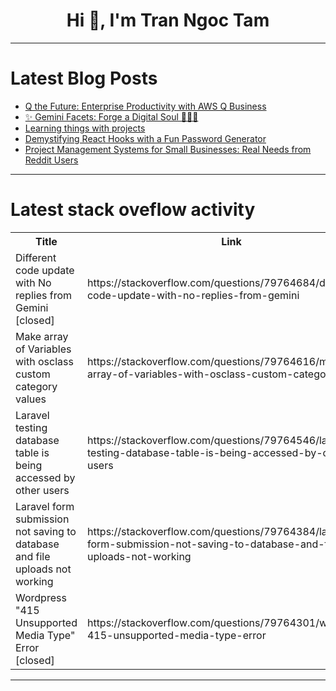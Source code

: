<h1 align="center">Hi 👋, I'm Tran Ngoc Tam</h1>

---

# Latest Blog Posts 
<!-- BLOG-POST-LIST:START -->
- [Q the Future: Enterprise Productivity with AWS Q Business](https://dev.to/aws-builders/q-the-future-enterprise-productivity-with-aws-q-business-5fn)
- [✨ Gemini Facets: Forge a Digital Soul 🤖💬🎨](https://dev.to/auraforgehq/gemini-facets-forge-a-digital-soul-1o1o)
- [Learning things with projects](https://dev.to/yuktisays/learning-things-with-projects-37ih)
- [Demystifying React Hooks with a Fun Password Generator](https://dev.to/yuktisays/demystifying-react-hooks-with-a-fun-password-generator-500g)
- [Project Management Systems for Small Businesses: Real Needs from Reddit Users](https://dev.to/nocobase/project-management-systems-for-small-businesses-real-needs-from-reddit-users-31pj)
<!-- BLOG-POST-LIST:END -->

---

# Latest stack oveflow activity
<table>
  <tr><th>Title</th><th>Link</th></tr>
  <!-- STACKOVERFLOW:START --><tr><td>Different code update with No replies from Gemini [closed]</td><td>https://stackoverflow.com/questions/79764684/different-code-update-with-no-replies-from-gemini</td></tr><tr><td>Make array of Variables with osclass custom category values</td><td>https://stackoverflow.com/questions/79764616/make-array-of-variables-with-osclass-custom-category-values</td></tr><tr><td>Laravel testing database table is being accessed by other users</td><td>https://stackoverflow.com/questions/79764546/laravel-testing-database-table-is-being-accessed-by-other-users</td></tr><tr><td>Laravel form submission not saving to database and file uploads not working</td><td>https://stackoverflow.com/questions/79764384/laravel-form-submission-not-saving-to-database-and-file-uploads-not-working</td></tr><tr><td>Wordpress &quot;415 Unsupported Media Type&quot; Error [closed]</td><td>https://stackoverflow.com/questions/79764301/wordpress-415-unsupported-media-type-error</td></tr><!-- STACKOVERFLOW:END -->
</table>

---


